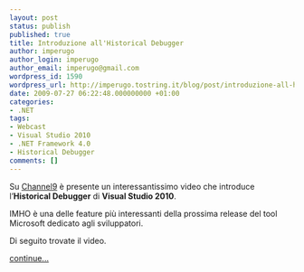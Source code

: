 ```yaml
---
layout: post
status: publish
published: true
title: Introduzione all'Historical Debugger
author: imperugo
author_login: imperugo
author_email: imperugo@gmail.com
wordpress_id: 1590
wordpress_url: http://imperugo.tostring.it/blog/post/introduzione-all-historical-debugger/
date: 2009-07-27 06:22:48.000000000 +01:00
categories:
- .NET
tags:
- Webcast
- Visual Studio 2010
- .NET Framework 4.0
- Historical Debugger
comments: []
---
```

<p>Su <a target="_blank" rel="nofollow" title="Channel9" href="http://channel9.msdn.com">Channel9</a> &egrave; presente un interessantissimo video che introduce l&rsquo;<strong>Historical Debugger</strong> di <strong>Visual Studio 2010</strong>.</p>
<p>IMHO &egrave; una delle feature pi&ugrave; interessanti della prossima release del tool Microsoft dedicato agli sviluppatori.</p>
<p>Di seguito trovate il video.</p>
<p><a class="more" href="http://imperugo.tostring.it/blog/post/introduzione-all-historical-debugger/">continue...</a></p>
